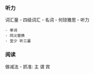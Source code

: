 ### 听力
词汇量
    - 四级词汇 - 名词
    - 何琼雅思 - 听力

    - 单词
    - 同义替换
    - 至少 听三遍

### 阅读
做减法 - 抓准: 主 谓 宾
